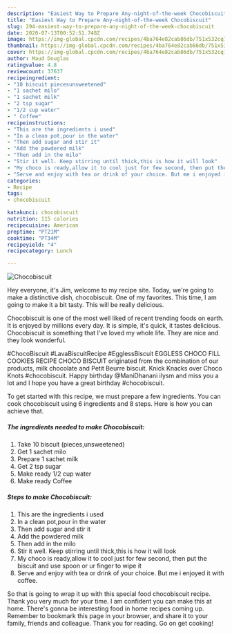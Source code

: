 ```yaml
---
description: "Easiest Way to Prepare Any-night-of-the-week Chocobiscuit"
title: "Easiest Way to Prepare Any-night-of-the-week Chocobiscuit"
slug: 294-easiest-way-to-prepare-any-night-of-the-week-chocobiscuit
date: 2020-07-13T00:52:51.748Z
image: https://img-global.cpcdn.com/recipes/4ba764e82cab86db/751x532cq70/chocobiscuit-recipe-main-photo.jpg
thumbnail: https://img-global.cpcdn.com/recipes/4ba764e82cab86db/751x532cq70/chocobiscuit-recipe-main-photo.jpg
cover: https://img-global.cpcdn.com/recipes/4ba764e82cab86db/751x532cq70/chocobiscuit-recipe-main-photo.jpg
author: Maud Douglas
ratingvalue: 4.8
reviewcount: 37637
recipeingredient:
- "10 biscuit piecesunsweetened"
- "1 sachet milo"
- "1 sachet milk"
- "2 tsp sugar"
- "1/2 cup water"
- " Coffee"
recipeinstructions:
- "This are the ingredients i used"
- "In a clean pot,pour in the water"
- "Then add sugar and stir it"
- "Add the powdered milk"
- "Then add in the milo"
- "Stir it well. Keep stirring until thick,this is how it will look"
- "My choco is ready,allow it to cool just for few second, then put the biscuit and use spoon or ur finger to wipe it"
- "Serve and enjoy with tea or drink of your choice. But me i enjoyed it with coffee."
categories:
- Recipe
tags:
- chocobiscuit

katakunci: chocobiscuit 
nutrition: 115 calories
recipecuisine: American
preptime: "PT21M"
cooktime: "PT34M"
recipeyield: "4"
recipecategory: Lunch

---
```



![Chocobiscuit](https://img-global.cpcdn.com/recipes/4ba764e82cab86db/751x532cq70/chocobiscuit-recipe-main-photo.jpg)

Hey everyone, it's Jim, welcome to my recipe site. Today, we're going to make a distinctive dish, chocobiscuit. One of my favorites. This time, I am going to make it a bit tasty. This will be really delicious.

Chocobiscuit is one of the most well liked of recent trending foods on earth. It is enjoyed by millions every day. It is simple, it's quick, it tastes delicious. Chocobiscuit is something that I've loved my whole life. They are nice and they look wonderful.

#ChocoBiscuit #LavaBiscuitRecipe #EgglessBiscuit EGGLESS CHOCO FILL COOKIES RECIPE CHOCO BISCUIT originated from the combination of our products, milk chocolate and Petit Beurre biscuit. Knick Knacks over Choco Knots #chocobiscuit. Happy birthday @ManiDhanani ilysm and miss you a lot and I hope you have a great birthday #chocobiscuit.


To get started with this recipe, we must prepare a few ingredients. You can cook chocobiscuit using 6 ingredients and 8 steps. Here is how you can achieve that.

<!--inarticleads1-->

##### The ingredients needed to make Chocobiscuit:

1. Take 10 biscuit (pieces,unsweetened)
1. Get 1 sachet milo
1. Prepare 1 sachet milk
1. Get 2 tsp sugar
1. Make ready 1/2 cup water
1. Make ready  Coffee




<!--inarticleads2-->

##### Steps to make Chocobiscuit:

1. This are the ingredients i used
1. In a clean pot,pour in the water
1. Then add sugar and stir it
1. Add the powdered milk
1. Then add in the milo
1. Stir it well. Keep stirring until thick,this is how it will look
1. My choco is ready,allow it to cool just for few second, then put the biscuit and use spoon or ur finger to wipe it
1. Serve and enjoy with tea or drink of your choice. But me i enjoyed it with coffee.




So that is going to wrap it up with this special food chocobiscuit recipe. Thank you very much for your time. I am confident you can make this at home. There's gonna be interesting food in home recipes coming up. Remember to bookmark this page in your browser, and share it to your family, friends and colleague. Thank you for reading. Go on get cooking!
